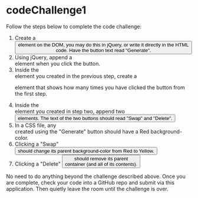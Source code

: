 # codeChallenge1
<p>Follow the steps below to complete the code challenge:</p>
<ol>
<li>Create a <button> element on the DOM, you may do this in jQuery, or write it directly in the HTML code. Have the button text read "Generate".</li>

<li>Using jQuery, append a <div> element when you click the button.</li>

<li>Inside the <div> element you created in the previous step, create a <p> element that shows how many times you have clicked the button from the first step.</li>

<li>Inside the <div> element you created in step two, append two <button> elements. The text of the two buttons should read "Swap" and "Delete".</li>

<li>In a CSS file, any <div> created using the "Generate" button should have a Red background-color.</li>

<li>Clicking a "Swap" <button> should change its parent background-color from Red to Yellow.</li>

<li>Clicking a "Delete" <button> should remove its parent <div> container (and all of its contents).</li>
</ol>
<p>No need to do anything beyond the challenge described above. Once you are complete, check your code into a GitHub repo and submit via this application. Then quietly leave the room until the challenge is over.<p>
